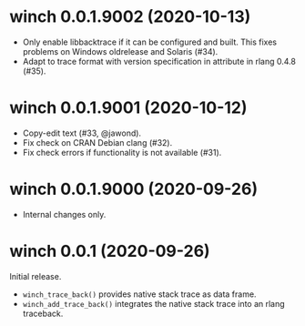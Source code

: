 # winch 0.0.1.9002 (2020-10-13)

- Only enable libbacktrace if it can be configured and built. This fixes problems on Windows oldrelease and Solaris (#34).
- Adapt to trace format with version specification in attribute in rlang 0.4.8 (#35).


# winch 0.0.1.9001 (2020-10-12)

- Copy-edit text (#33, @jawond).
- Fix check on CRAN Debian clang (#32).
- Fix check errors if functionality is not available (#31).


# winch 0.0.1.9000 (2020-09-26)

- Internal changes only.


# winch 0.0.1 (2020-09-26)

Initial release.

- `winch_trace_back()` provides native stack trace as data frame.
- `winch_add_trace_back()` integrates the native stack trace into an rlang traceback.
